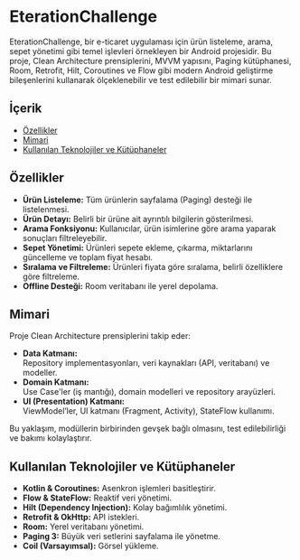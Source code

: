 # EterationChallenge

EterationChallenge, bir e-ticaret uygulaması için ürün listeleme, arama, sepet yönetimi gibi temel işlevleri örnekleyen bir Android projesidir. Bu proje, Clean Architecture prensiplerini, MVVM yapısını, Paging kütüphanesi, Room, Retrofit, Hilt, Coroutines ve Flow gibi modern Android geliştirme bileşenlerini kullanarak ölçeklenebilir ve test edilebilir bir mimari sunar.

## İçerik

- [Özellikler](#özellikler)
- [Mimari](#mimari)
- [Kullanılan Teknolojiler ve Kütüphaneler](#kullanılan-teknolojiler-ve-kütüphaneler)


## Özellikler

- **Ürün Listeleme:** Tüm ürünlerin sayfalama (Paging) desteği ile listelenmesi.
- **Ürün Detayı:** Belirli bir ürüne ait ayrıntılı bilgilerin gösterilmesi.
- **Arama Fonksiyonu:** Kullanıcılar, ürün isimlerine göre arama yaparak sonuçları filtreleyebilir.
- **Sepet Yönetimi:** Ürünleri sepete ekleme, çıkarma, miktarlarını güncelleme ve toplam fiyat hesabı.
- **Sıralama ve Filtreleme:** Ürünleri fiyata göre sıralama, belirli özelliklere göre filtreleme.
- **Offline Desteği:** Room veritabanı ile yerel depolama.

## Mimari

Proje Clean Architecture prensiplerini takip eder:

- **Data Katmanı:**  
  Repository implementasyonları, veri kaynakları (API, veritabanı) ve modeller.
- **Domain Katmanı:**  
  Use Case'ler (iş mantığı), domain modelleri ve repository arayüzleri.
- **UI (Presentation) Katmanı:**  
  ViewModel’ler, UI katmanı (Fragment, Activity), StateFlow kullanımı.

Bu yaklaşım, modüllerin birbirinden gevşek bağlı olmasını, test edilebilirliği ve bakımı kolaylaştırır.

## Kullanılan Teknolojiler ve Kütüphaneler

- **Kotlin & Coroutines:** Asenkron işlemleri basitleştirir.
- **Flow & StateFlow:** Reaktif veri yönetimi.
- **Hilt (Dependency Injection):** Kolay bağımlılık yönetimi.
- **Retrofit & OkHttp:** API istekleri.
- **Room:** Yerel veritabanı yönetimi.
- **Paging 3:** Büyük veri setlerini sayfalama ile yönetme.
- **Coil (Varsayımsal):** Görsel yükleme.

